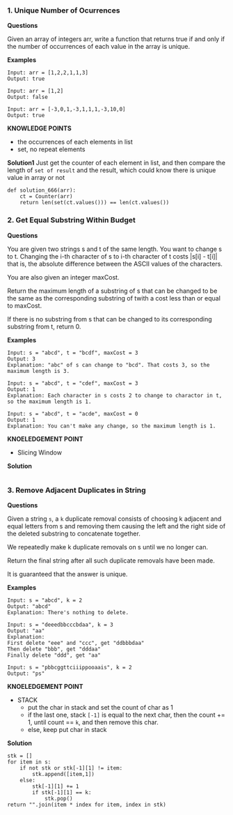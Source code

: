 ### 1. Unique Number of Ocurrences 

**Questions**

Given an array of integers arr, write a function that returns true if and only if the number of occurrences of each value in the array is unique.

**Examples**
```
Input: arr = [1,2,2,1,1,3]
Output: true

Input: arr = [1,2]
Output: false

Input: arr = [-3,0,1,-3,1,1,1,-3,10,0]
Output: true

```
**KNOWLEDGE POINTS**
- the occurrences of each elements in list
- set, no repeat elements

**Solution1**
Just get the counter of each element in list, and then compare the length of ```set of result``` and the result, which could know there is  unique value in array or not
```
def solution_666(arr):
    ct = Counter(arr)
    return len(set(ct.values())) == len(ct.values())
```


### 2. Get Equal Substring Within Budget
**Questions**

You are given two strings s and t of the same length. You want to change s to t. Changing the i-th character of s to i-th character of t costs |s[i] - t[i]| that is, the absolute difference between the ASCII values of the characters.

You are also given an integer maxCost.

Return the maximum length of a substring of s that can be changed to be the same as the corresponding substring of twith a cost less than or equal to maxCost.

If there is no substring from s that can be changed to its corresponding substring from t, return 0.

**Examples**
```
Input: s = "abcd", t = "bcdf", maxCost = 3
Output: 3
Explanation: "abc" of s can change to "bcd". That costs 3, so the maximum length is 3.

Input: s = "abcd", t = "cdef", maxCost = 3
Output: 1
Explanation: Each character in s costs 2 to change to charactor in t, so the maximum length is 1.

Input: s = "abcd", t = "acde", maxCost = 0
Output: 1
Explanation: You can't make any change, so the maximum length is 1.
```

**KNOELEDGEMENT POINT**
- Slicing Window

**Solution**

```
```


### 3. Remove Adjacent Duplicates in String
**Questions**

Given a string ```s```, a ```k``` duplicate removal consists of choosing k adjacent and equal letters from s and removing them causing the left and the right side of the deleted substring to concatenate together.

We repeatedly make k duplicate removals on s until we no longer can.

Return the final string after all such duplicate removals have been made.

It is guaranteed that the answer is unique.


**Examples**
```
Input: s = "abcd", k = 2
Output: "abcd"
Explanation: There's nothing to delete.

Input: s = "deeedbbcccbdaa", k = 3
Output: "aa"
Explanation: 
First delete "eee" and "ccc", get "ddbbbdaa"
Then delete "bbb", get "dddaa"
Finally delete "ddd", get "aa"

Input: s = "pbbcggttciiippooaais", k = 2
Output: "ps"
```

**KNOELEDGEMENT POINT**
- STACK
    - put the char in stack and set the count of char as 1
    - if the last one, stack ```[-1]``` is equal to the next char, then the count += 1, until count == ```k```, and then remove this char.
    - else, keep put char in stack

**Solution**
```
stk = []
for item in s:
    if not stk or stk[-1][1] != item:
        stk.append([item,1])
    else:
        stk[-1][1] += 1
        if stk[-1][1] == k:
            stk.pop()
return "".join(item * index for item, index in stk) 
```


